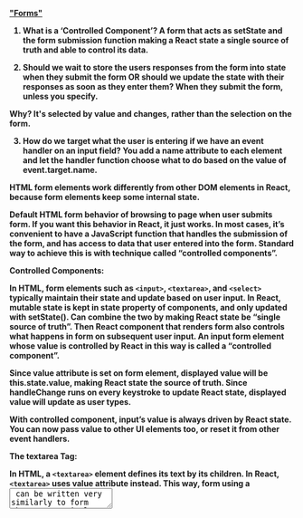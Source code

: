 <b><a href = "https://reactjs.org/docs/forms.html">"Forms"</a>

1. What is a ‘Controlled Component’? A form that acts as setState and the form submission function making a React state a single source of truth and able to control its data.

2. Should we wait to store the users responses from the form into state when they submit the form OR should we update the state with their responses as soon as they enter them? When they submit the form, unless you specify.

Why? It's selected by value and changes, rather than the selection on the form.

3. How do we target what the user is entering if we have an event handler on an input field? You add a name attribute to each element and let the handler function choose what to do based on the value of event.target.name.

HTML form elements work differently from other DOM elements in React, because form elements keep some internal state.

Default HTML form behavior of browsing to page when user submits form. If you want this behavior in React, it just works. In most cases, it’s convenient to have a JavaScript function that handles the submission of the form, and has access to data that user entered into the form. Standard way to achieve this is with technique called “controlled components”.

Controlled Components:

In HTML, form elements such as `<input>`, `<textarea>`, and `<select>` typically maintain their state and update based on user input. In React, mutable state is kept in state property of components, and only updated with setState(). Can combine the two by making React state be “single source of truth”. Then React component that renders form also controls what happens in form on subsequent user input. An input form element whose value is controlled by React in this way is called a “controlled component”.

Since value attribute is set on form element, displayed value will be this.state.value, making React state the source of truth. Since handleChange runs on every keystroke to update React state, displayed value will update as user types.

With controlled component, input’s value is always driven by React state. You can now pass value to other UI elements too, or reset it from other event handlers.

The textarea Tag:

In HTML, a `<textarea>` element defines its text by its children. In React, `<textarea>` uses value attribute instead. This way, form using a <textarea> can be written very similarly to form that uses a single-line input.

The select Tag:

In HTML, `<select>` creates a drop-down list where you can select a value. React, uses value attribute on the root select tag. This is more convenient in controlled component because only need to update in one place. This makes it so that `<input type = "text">`, `<textarea>`, and `<select>` all work very similarly. They all accept value attribute that you use to implement controlled component.

Note: You can pass an array into the value attribute, allowing you to select multiple options in a select tag. Ex. `<select multiple = {true} value = {['B', 'C']}>`

The file input Tag:

In HTML, an `<input type = "file">` lets user choose one or more files from device storage to be uploaded to server or manipulated by JS via a File API.

Because its value is read-only, it's an uncontrolled component in React.

Handling Multiple Inputs:

When need to handle multiple controlled input elements, can add name attribute to each element and let handler function choose what to do based on value of event.target.name.

Since setState() automatically merges a partial state into the current state, we only needed to call it with the changed parts.

Controlled Input Null Value:

Specifying value prop on controlled component prevents user from changing input unless you desire. If you’ve specified value but input is still editable, you may have accidentally set value to undefined or null.

Alternatives to Controlled Components:

Can sometimes be tedious to use controlled components, because need to write event handler for every way data can change and pipe all input state through a React component. Can become annoying when converting preexisting codebase to React, or integrating React application with non-React library. Might want to check out uncontrolled components, alternative technique for implementing input forms.

<b><a href = "https://codeburst.io/javascript-the-conditional-ternary-operator-explained-cac7218beeff">"The Conditional (Ternary) Operator Explained"</a>

1. Why would we use a ternary operator? To write a more succinct line of code to evaluate a condition using a Boolean value.

2. Rewrite the following statement using a ternary statement: x === y ? true : false;

  if(x === y){

 console.log(true);

  } else {

 console.log(false);

  }

Starting with the Basics — The if statement:

Using conditional, like if statement, allows us to specify certain block of code should be executed if certain condition is met. Consider the following example: We have a person object that consists of a name, age, and driver property.

We want to test age of our person is greater than or equal to 16. If true, they’re old enough to drive and driver should say 'Yes'. If not true, driver should be set to 'No'. We could use an if statement to accomplish this.

We could do same thing in one line of code.

person.driver = person.age > = 16 ? 'Yes' : 'No';

Shorter code yields us same result of person.driver = 'Yes';

The Conditional (Ternary) Operator:

First, we’ll take a look at the syntax of a typical if statement:

if ( condition ) {

  value if true;

} else {

  value if false;

}

Now, the ternary operator:

condition - ? value if true, : value if false

The condition is what you’re actually testing. Result of your condition should be true or false or at least coerce to either Boolean value.

A " ? " separates our conditional from our true value. Anything between the ? and the : is what is executed if condition evaluates to true.

A " : " colon, if your condition evaluates to false, any code after the colon is executed.

Most important thing to note order of operations. Lets add some parenthesis to help you visualize the order in which code is executing:

person.driver = ((person.age > = 16) ? 'Yes' : 'No';)

As you can now visualize, first thing that happens is conditional is checking to see if person.age > = 16 is true or false.

Since 20 is greater than 16, this evaluates to true. Here’s where we are now:

person.driver = (true ? 'Yes' : 'No';)

Since condition of our conditional is true, value between the ? and : is returned, 'Yes'. Now that we have our return value, final thing to do is to set it equal to our variable:

person.driver = 'Yes';

Example — Nested Ternary: What if a movie theater gives a discount to students and seniors? We can nest ternary operators to test multiple conditions.

For this scenario, assume tickets are: $12 for the general public, $8 for students, and $6 for seniors. Here’s what the code for a Senior citizen would look like:

let isStudent = false;

let isSenior = true;

let price = isStudent ? 8 : isSenior ? 6 : 10

console.log(price);

6

Code break down: First, check to see if patron is student. Since isStudent is false, only code after first : is executed. After the : , we have a new conditional. Our second conditional tests, isSenior. Since this is true, only code after the ? but before the : is executed. Price then assigned value of 6 which we later console log to screen.

Example — Multiple operations: Also possible to run multiple operations within ternary. To do, must separate operations with comma. Can also, optional, use parenthesis to help group code:

let isStudent = true;

let price = 12;

isStudent ? (

  price = 8,

  alert('Please check for student ID')

) : (

  alert('Enjoy the movie')

);

In above example, price of movie is set to $12. If isStudent is true, we adjust price down to $8 & send alert to cashier to check for student ID. If isStudent is false, above code is skipped, and simply alert to enjoy the movie.

<b><a href = "https://react-bootstrap.github.io/components/forms/">"React Bootstrap Forms"</a>

<b><a href = "https://reactjs.org/docs/conditional-rendering.html">"React Docs - Conditional Rendering"</a>

<a href = "https://github.com/scottie-l/reading-notes/tree/main/reading-notes-301">Back</a>

